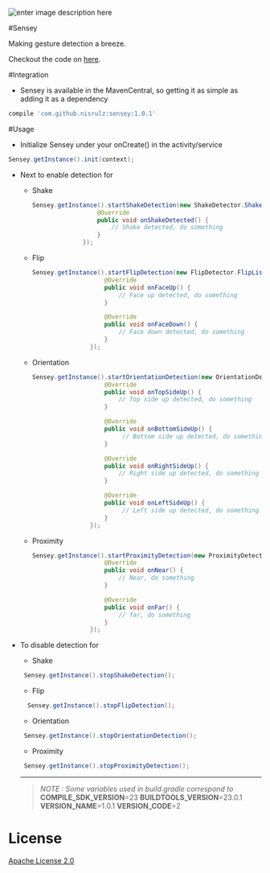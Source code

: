 
![enter image description here](https://github.com/nisrulz/Sensey/raw/master/app/src/main/res/mipmap-xhdpi/ic_launcher.png)

#Sensey

Making gesture detection a breeze.

Checkout the code on [here](https://github.com/nisrulz/Sensey).

#Integration
- Sensey is available in the MavenCentral, so getting it as simple as adding it as a dependency
```gradle
compile 'com.github.nisrulz:sensey:1.0.1'
```

#Usage
+ Initialize Sensey under your onCreate() in the activity/service
```java
Sensey.getInstance().init(context);
```

+ Next to enable detection for
  + Shake
    ```java
    Sensey.getInstance().startShakeDetection(new ShakeDetector.ShakeListener() {
                      @Override
                      public void onShakeDetected() {
                          // Shake detected, do something
                      }
                  });
    ```

  + Flip
    ```java
    Sensey.getInstance().startFlipDetection(new FlipDetector.FlipListener() {
                        @Override
                        public void onFaceUp() {
                            // Face up detected, do something
                        }

                        @Override
                        public void onFaceDown() {
                            // Face down detected, do something
                        }
                    });
    ```
  + Orientation
    ```java
    Sensey.getInstance().startOrientationDetection(new OrientationDetector.OrientationListener() {
                        @Override
                        public void onTopSideUp() {
                            // Top side up detected, do something
                        }

                        @Override
                        public void onBottomSideUp() {
                             // Bottom side up detected, do something
                        }

                        @Override
                        public void onRightSideUp() {
                            // Right side up detected, do something
                        }

                        @Override
                        public void onLeftSideUp() {
                             // Left side up detected, do something
                        }
                    });
    ```
  + Proximity
    ```java
    Sensey.getInstance().startProximityDetection(new ProximityDetector.ProximityListener() {
                        @Override
                        public void onNear() {
                            // Near, do something
                        }

                        @Override
                        public void onFar() {
                            // far, do something
                        }
                    });
    ```


+ To disable detection for
	+ Shake
	```java
	 Sensey.getInstance().stopShakeDetection();
	```
	+ Flip
	```java
	  Sensey.getInstance().stopFlipDetection();
	```
	+ Orientation
	```java
	 Sensey.getInstance().stopOrientationDetection();
	```
	+ Proximity
	```java
	 Sensey.getInstance().stopProximityDetection();
	```

  ---
  > *NOTE : Some variables used in build.gradle correspond to*
  > **COMPILE_SDK_VERSION**=23
  > **BUILDTOOLS_VERSION**=23.0.1
  > **VERSION_NAME**=1.0.1
  > **VERSION_CODE**=2

# License

 <a rel="license" href="http://www.apache.org/licenses/LICENSE-2.0.html" target="_blank">Apache License 2.0</a>
